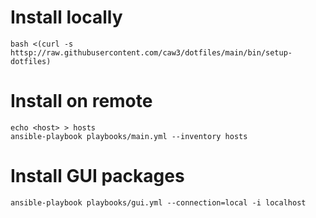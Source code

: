 # Install locally

```
bash <(curl -s httsp://raw.githubusercontent.com/caw3/dotfiles/main/bin/setup-dotfiles)
```

# Install on remote
```
echo <host> > hosts
ansible-playbook playbooks/main.yml --inventory hosts
```

# Install GUI packages
```
ansible-playbook playbooks/gui.yml --connection=local -i localhost
```

